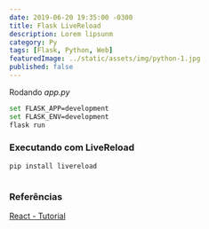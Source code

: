 ```yaml
---
date: 2019-06-20 19:35:00 -0300
title: Flask LiveReload
description: Lorem lipsunm
category: Py
tags: [Flask, Python, Web]
featuredImage: ../static/assets/img/python-1.jpg
published: false
---
```


Rodando *app.py*

```bash
set FLASK_APP=development
set FLASK_ENV=development
flask run
```

### Executando com LiveReload

```bash
pip install livereload
```

```python

```

### Referências

[React - Tutorial](https://reactjs.org/tutorial/tutorial.html)  

